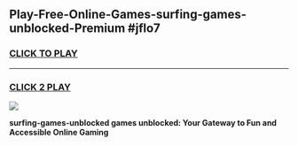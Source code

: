 
## Play-Free-Online-Games-surfing-games-unblocked-Premium #jflo7
<h3>
<a href="https://premium.freeplayer.one?title=surfing-games-unblocked&ref=8M">CLICK TO PLAY</a></h3>
<hr>

<h3>
<a href="https://premium.freeplayer.one?title=surfing-games-unblocked&ref=8M">CLICK 2 PLAY</a>
  
</h3>

<a href="https://premium.freeplayer.one?title=surfing-games-unblocked&ref=8M"><img src="https://clearcache.store/games.png"></a>


**surfing-games-unblocked games unblocked: Your Gateway to Fun and Accessible Online Gaming**
